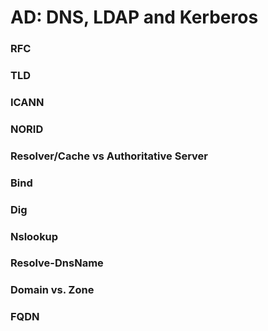 # AD: DNS, LDAP and Kerberos

### RFC
### TLD
### ICANN
### NORID
### Resolver/Cache vs Authoritative Server
### Bind
### Dig
### Nslookup
### Resolve-DnsName
### Domain vs. Zone
### FQDN
### 
### 
### 
### 
### 
### 
### 
### 
### 
### 
### 
### 
### 
### 
### 
### 
### 
### 
### 
### 
### 
### 
### 